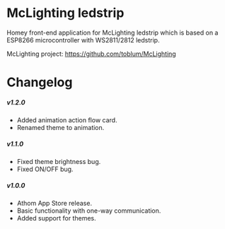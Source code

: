 # McLighting ledstrip
Homey front-end application for McLighting ledstrip which is based on a ESP8266 microcontroller with WS2811/2812 ledstrip. 

McLighting project:
https://github.com/toblum/McLighting 

# Changelog

##### v1.2.0
- Added animation action flow card.
- Renamed theme to animation.

##### v1.1.0
- Fixed theme brightness bug.
- Fixed ON/OFF bug.

##### v1.0.0
- Athom App Store release.
- Basic functionality with one-way communication. 
- Added support for themes. 